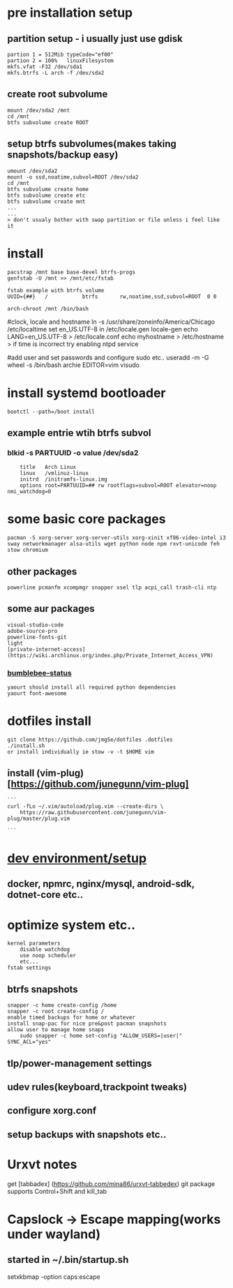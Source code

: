 <!-- ===fresh install setup notes=== -->
# pre installation setup
##  partition setup - i usually just use gdisk
    partion 1 = 512Mib typeCode="ef00"
    partion 2 = 100%   linuxFilesystem
    mkfs.vfat -F32 /dev/sda1
    mkfs.btrfs -L arch -f /dev/sda2
## create root subvolume
    mount /dev/sda2 /mnt
    cd /mnt
    btfs subvolume create ROOT
##  setup btrfs subvolumes(makes taking snapshots/backup easy)
    umount /dev/sda2
    mount -o ssd,noatime,subvol=ROOT /dev/sda2
    cd /mnt
    btfs subvolume create home
    btfs subvolume create etc
    btfs subvolume create mnt
    ...
    ...
    > don't usualy bother with swap partition or file unless i feel like it
# install
    pacstrap /mnt base base-devel btrfs-progs
    genfstab -U /mnt >> /mnt/etc/fstab

    fstab example with btrfs volume
    UUID={##}	/         	btrfs     	rw,noatime,ssd,subvol=ROOT	0 0

    arch-chroot /mnt /bin/bash
#clock, locale and hostname
    ln -s /usr/share/zoneinfo/America/Chicago /etc/localtime
    set en_US.UTF-8 in /etc/locale.gen
        locale-gen
    echo LANG=en_US.UTF-8 > /etc/locale.conf
    echo myhostname > /etc/hostname
    > if time is incorrect try enabling ntpd service

#add user and set passwords and configure sudo etc..
    useradd -m -G wheel -s /bin/bash archie
    EDITOR=vim visudo

# install systemd bootloader
    bootctl --path=/boot install
## example entrie wtih btrfs subvol
### blkid -s PARTUUID -o value /dev/sda2 
```
    title   Arch Linux
    linux   /vmlinuz-linux
    initrd  /initramfs-linux.img
    options root=PARTUUID=## rw rootflags=subvol=ROOT elevator=noop nmi_watchdog=0
```
# some basic core packages
    pacman -S xorg-server xorg-server-utils xorg-xinit xf86-video-intel i3 sway networkmanager alsa-utils wget python node npm rxvt-unicode feh stow chromium
## other packages
    powerline pcmanfm xcompmgr snapper xsel tlp acpi_call trash-cli ntp
## some aur packages 
    visual-studio-code
    adobe-source-pro 
    powerline-fonts-git
    light
    [private-internet-access](https://wiki.archlinux.org/index.php/Private_Internet_Access_VPN)
### [bumblebee-status](https://github.com/tobi-wan-kenobi/bumblebee-status)
    yaourt should install all required python dependencies
    yaourt font-awesome
    
# dotfiles install
    git clone https://github.com/jmg5e/dotfiles .dotfiles
    ./install.sh 
    or install individually ie stow -v -t $HOME vim
## install (vim-plug)[https://github.com/junegunn/vim-plug]
    ```
    curl -fLo ~/.vim/autoload/plug.vim --create-dirs \
        https://raw.githubusercontent.com/junegunn/vim-plug/master/plug.vim

    ```

# [ dev environment/setup ](dev-setup.md)
## docker, npmrc, nginx/mysql, android-sdk, dotnet-core etc..

# optimize system etc..
    kernel parameters
        disable watchdog
        use noop scheduler
        etc...
    fstab settings
## btrfs snapshots
    snapper -c home create-config /home
    snapper -c root create-config /
    enable timed backups for home or whatever
    install snap-pac for nice pre&post pacman snapshots
    allow user to manage home snaps
        sudo snapper -c home set-config "ALLOW_USERS=|user|" SYNC_ACL="yes"

## tlp/power-management settings
## udev rules(keyboard,trackpoint tweaks)
## configure xorg.conf
## setup backups with snapshots etc..

# Urxvt notes
get [tabbadex] (https://github.com/mina86/urxvt-tabbedex)
    git package supports Control+Shift and kill_tab

# Capslock -> Escape mapping(works under wayland)
## started in ~/.bin/startup.sh
  setxkbmap -option caps:escape

